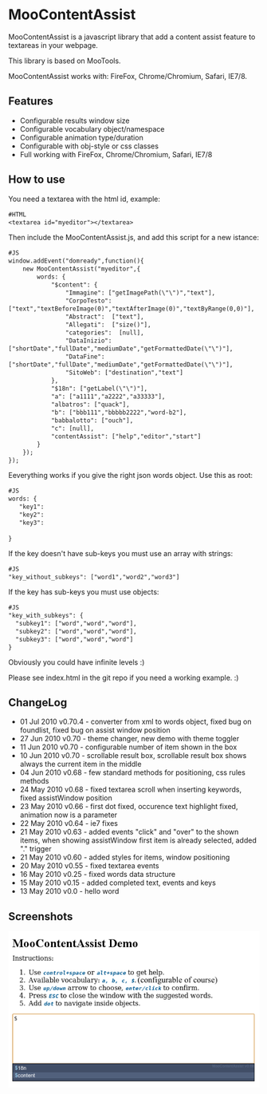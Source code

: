 MooContentAssist
===========

MooContentAssist is a javascript library that add a content assist feature to textareas in your webpage.

This library is based on MooTools.

MooContentAssist works with: FireFox, Chrome/Chromium, Safari, IE7/8.

Features
----------
 * Configurable results window size
 * Configurable vocabulary object/namespace
 * Configurable animation type/duration
 * Configurable with obj-style or css classes
 * Full working with FireFox, Chrome/Chromium, Safari, IE7/8 

How to use
----------

You need a textarea with the html id, example:
    
    #HTML
    <textarea id="myeditor"></textarea>

Then include the MooContentAssist.js, and add this script for a new istance:
   
    #JS
    window.addEvent("domready",function(){
        new MooContentAssist("myeditor",{
            words: {
                "$content": {
                    "Immagine": ["getImagePath(\"\")","text"],
                    "CorpoTesto":  ["text","textBeforeImage(0)","textAfterImage(0)","textByRange(0,0)"],
                    "Abstract":  ["text"],
                    "Allegati":  ["size()"],
                    "categories":  [null],
                    "DataInizio":  ["shortDate","fullDate","mediumDate","getFormattedDate(\"\")"],
                    "DataFine":  ["shortDate","fullDate","mediumDate","getFormattedDate(\"\")"],
                    "SitoWeb": ["destination","text"]
                },
                "$18n": ["getLabel(\"\")"],
                "a": ["a1111","a2222","a33333"],
                "albatros": ["quack"],
                "b": ["bbb111","bbbbb2222","word-b2"],
                "babbalotto": ["ouch"],
                "c": [null],
                "contentAssist": ["help","editor","start"]
            }
        });
    });


Eeverything works if you give the right json words object.
Use this as root: 

    #JS
    words: {
       "key1": 
       "key2": 
       "key3":
    
    }

If the key doesn't have sub-keys you must use an array with strings:

	#JS
	"key_without_subkeys": ["word1","word2","word3"]

If the key has sub-keys you must use objects:

	#JS
	"key_with_subkeys": {
	  "subkey1": ["word","word","word"],
	  "subkey2": ["word","word","word"],
	  "subkey3": ["word","word","word"]
	}

Obviously you could have infinite levels :)

Please see index.html in the git repo if you need a working example. :)

ChangeLog
-----------
* 01 Jul 2010 v0.70.4 - converter from xml to words object, fixed bug on foundlist, fixed bug on assist window position
* 27 Jun 2010 v0.70 - theme changer, new demo with theme toggler
* 11 Jun 2010 v0.70 - configurable number of item shown in the box
* 10 Jun 2010 v0.70 - scrollable result box, scrollable result box shows always the current item in the middle
* 04 Jun 2010 v0.68 - few standard methods for positioning, css rules methods
* 24 May 2010 v0.68 - fixed textarea scroll when inserting keywords, fixed assistWindow position
* 23 May 2010 v0.66 - first dot fixed, occurence text highlight fixed, animation now is a parameter
* 22 May 2010 v0.64 - ie7 fixes
* 21 May 2010 v0.63 - added events "click" and "over" to the shown items, when showing assistWindow first item is already selected, added "." trigger
* 21 May 2010 v0.60 - added styles for items, window positioning 
* 20 May 2010 v0.55 - fixed textarea events
* 16 May 2010 v0.25 - fixed words data structure
* 15 May 2010 v0.15 - added completed text, events and keys
* 13 May 2010 v0.0  - hello word

Screenshots
-----------

![Screenshot 1](http://github.com/NKjoep/MooContentAssist/raw/master/img/screenshot.png)